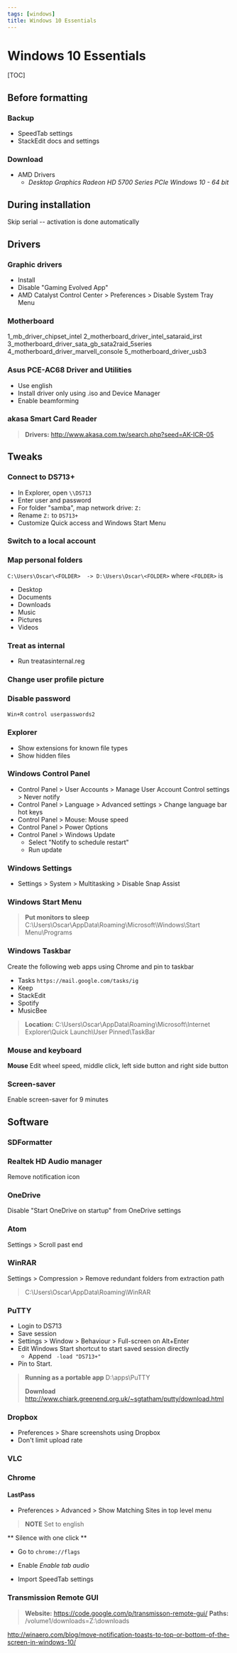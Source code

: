 ```yaml
---
tags: [windows]
title: Windows 10 Essentials
---
```


Windows 10 Essentials
=====================

[TOC]

## Before formatting

### Backup
* SpeedTab settings
* StackEdit docs and settings

### Download
* AMD Drivers
  * _Desktop Graphics Radeon HD 5700 Series PCIe Windows 10 - 64 bit_

## During installation
Skip serial -- activation is done automatically


Drivers
-------

### Graphic drivers
* Install
* Disable "Gaming Evolved App"
* AMD Catalyst Control Center > Preferences > Disable System Tray Menu

### Motherboard
1_mb_driver_chipset_intel
2_motherboard_driver_intel_sataraid_irst
3_motherboard_driver_sata_gb_sata2raid_5series
4_motherboard_driver_marvell_console
5_motherboard_driver_usb3

### Asus PCE-AC68 Driver and Utilities
 * Use english
 * Install driver only using .iso and Device Manager
 * Enable beamforming

### akasa Smart Card Reader
> **Drivers:** http://www.akasa.com.tw/search.php?seed=AK-ICR-05


Tweaks
------

### Connect to DS713+
* In Explorer, open `\\DS713`
* Enter user and password
* For folder "samba", map network drive: `Z:`
* Rename `Z:` to `DS713+`
* Customize Quick access and Windows Start Menu

### Switch to a local account

### Map personal folders
`C:\Users\Oscar\<FOLDER>  -> D:\Users\Oscar\<FOLDER>`
where `<FOLDER>` is 
 * Desktop
 * Documents
 * Downloads
 * Music
 * Pictures
 * Videos

### Treat as internal
* Run treatasinternal.reg

### Change user profile picture

### Disable password
`Win+R` `control userpasswords2`

### Explorer
 * Show extensions for known file types
 * Show hidden files

### Windows Control Panel
 * Control Panel > User Accounts > Manage User Account Control settings > Never notify
 * Control Panel > Language > Advanced settings > Change language bar hot keys
 * Control Panel > Mouse: Mouse speed
 * Control Panel > Power Options 
 * Control Panel > Windows Update
   * Select "Notify to schedule restart"
   * Run update
   
### Windows Settings 
 * Settings > System > Multitasking > Disable Snap Assist
 
### Windows Start Menu

> **Put monitors to sleep**
> C:\Users\Oscar\AppData\Roaming\Microsoft\Windows\Start Menu\Programs

### Windows Taskbar
Create the following web apps using Chrome and pin to taskbar

 * Tasks
   `https://mail.google.com/tasks/ig`
 * Keep
 * StackEdit
 * Spotify
 * MusicBee
 
> **Location:** C:\Users\Oscar\AppData\Roaming\Microsoft\Internet Explorer\Quick Launch\User Pinned\TaskBar

### Mouse and keyboard
**Mouse**
Edit wheel speed, middle click, left side button and right side button

### Screen-saver
Enable screen-saver for 9 minutes


Software
--------

### SDFormatter

### Realtek HD Audio manager
Remove notification icon

### OneDrive
Disable "Start OneDrive on startup" from OneDrive settings

### Atom
Settings > Scroll past end

### WinRAR
Settings > Compression > Remove redundant folders from extraction path
> C:\Users\Oscar\AppData\Roaming\WinRAR

### PuTTY
 * Login to DS713
 * Save session
 * Settings > Window > Behaviour > Full-screen on Alt+Enter 
 * Edit Windows Start shortcut to start saved session directly
	 * Append ` -load "DS713+"`
 * Pin to Start.

> **Running as a portable app**
> D:\apps\PuTTY
> 
> **Download**
> http://www.chiark.greenend.org.uk/~sgtatham/putty/download.html

### Dropbox
  * Preferences > Share screenshots using Dropbox
  * Don't limit upload rate 

### VLC

### Chrome

#### LastPass
 * Preferences > Advanced > Show Matching Sites in top level menu

> **NOTE**
> Set to english

** Silence with one click **
 * Go to `chrome://flags`
 * Enable _Enable tab audio_

* Import SpeedTab settings


### Transmission Remote GUI

> **Website:** https://code.google.com/p/transmisson-remote-gui/
> **Paths:** /volume1/downloads=Z:\downloads




http://winaero.com/blog/move-notification-toasts-to-top-or-bottom-of-the-screen-in-windows-10/